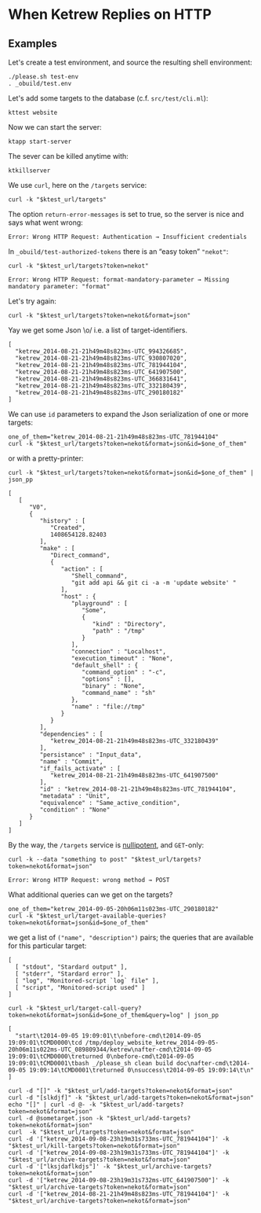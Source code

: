 When Ketrew Replies on HTTP
===========================


Examples
--------

Let's create a test environment, and source the resulting shell environment:

    ./please.sh test-env
    . _obuild/test.env

Let's add some targets to the database (c.f. `src/test/cli.ml`):

    kttest website

Now we can start the server:

    ktapp start-server

The sever can be killed anytime with:

    ktkillserver

We use `curl`, here on the `/targets` service:

    curl -k "$ktest_url/targets"

The option `return-error-messages` is set to true, so the server is nice and
says what went wrong:

```badresult
Error: Wrong HTTP Request: Authentication → Insufficient credentials
```

In `_obuild/test-authorized-tokens` there is an “easy token” `"nekot"`:

    curl -k "$ktest_url/targets?token=nekot"

```badresult
Error: Wrong HTTP Request: format-mandatory-parameter → Missing mandatory parameter: "format"
```

Let's try again:

    curl -k "$ktest_url/targets?token=nekot&format=json"

Yay we get some Json \o/ i.e. a list of target-identifiers.

```goodresult
[
  "ketrew_2014-08-21-21h49m48s823ms-UTC_994326685",
  "ketrew_2014-08-21-21h49m48s823ms-UTC_930807020",
  "ketrew_2014-08-21-21h49m48s823ms-UTC_781944104",
  "ketrew_2014-08-21-21h49m48s823ms-UTC_641907500",
  "ketrew_2014-08-21-21h49m48s823ms-UTC_366831641",
  "ketrew_2014-08-21-21h49m48s823ms-UTC_332180439",
  "ketrew_2014-08-21-21h49m48s823ms-UTC_290180182"
]
```

We can use `id` parameters to expand the Json serialization of one or more
targets:

    one_of_them="ketrew_2014-08-21-21h49m48s823ms-UTC_781944104"
    curl -k "$ktest_url/targets?token=nekot&format=json&id=$one_of_them"

or with a pretty-printer:

    curl -k "$ktest_url/targets?token=nekot&format=json&id=$one_of_them" | json_pp

```goodresult
[
   [
      "V0",
      {
         "history" : [
            "Created",
            1408654128.82403
         ],
         "make" : [
            "Direct_command",
            {
               "action" : [
                  "Shell_command",
                  "git add api && git ci -a -m 'update website' "
               ],
               "host" : {
                  "playground" : [
                     "Some",
                     {
                        "kind" : "Directory",
                        "path" : "/tmp"
                     }
                  ],
                  "connection" : "Localhost",
                  "execution_timeout" : "None",
                  "default_shell" : {
                     "command_option" : "-c",
                     "options" : [],
                     "binary" : "None",
                     "command_name" : "sh"
                  },
                  "name" : "file://tmp"
               }
            }
         ],
         "dependencies" : [
            "ketrew_2014-08-21-21h49m48s823ms-UTC_332180439"
         ],
         "persistance" : "Input_data",
         "name" : "Commit",
         "if_fails_activate" : [
            "ketrew_2014-08-21-21h49m48s823ms-UTC_641907500"
         ],
         "id" : "ketrew_2014-08-21-21h49m48s823ms-UTC_781944104",
         "metadata" : "Unit",
         "equivalence" : "Same_active_condition",
         "condition" : "None"
      }
   ]
]
```

By the way, the `/targets` service is
[nullipotent](http://en.wiktionary.org/wiki/nullipotent), and `GET`-only:

    curl -k --data "something to post" "$ktest_url/targets?token=nekot&format=json"

```badresult
Error: Wrong HTTP Request: wrong method → POST
```

What additional queries can we get on the targets?

    one_of_them="ketrew_2014-09-05-20h06m11s023ms-UTC_290180182"
    curl -k "$ktest_url/target-available-queries?token=nekot&format=json&id=$one_of_them"


we get a list of `("name", "description")` pairs; the queries that are
available for this particular target:

```goodresult
[
  [ "stdout", "Stardard output" ],
  [ "stderr", "Stardard error" ],
  [ "log", "Monitored-script `log` file" ],
  [ "script", "Monitored-script used" ]
]
```

    curl -k "$ktest_url/target-call-query?token=nekot&format=json&id=$one_of_them&query=log" | json_pp

```goodresult
[
  "start\t2014-09-05 19:09:01\t\nbefore-cmd\t2014-09-05 19:09:01\tCMD0000\tcd /tmp/deploy_website_ketrew_2014-09-05-20h06m11s022ms-UTC_089809344/ketrew\nafter-cmd\t2014-09-05 19:09:01\tCMD0000\treturned 0\nbefore-cmd\t2014-09-05 19:09:01\tCMD0001\tbash _/please_sh clean build doc\nafter-cmd\t2014-09-05 19:09:14\tCMD0001\treturned 0\nsuccess\t2014-09-05 19:09:14\t\n"
]
```




    curl -d "[]" -k "$ktest_url/add-targets?token=nekot&format=json"
    curl -d "[slkdjf]" -k "$ktest_url/add-targets?token=nekot&format=json"
    echo "[]" | curl -d @- -k "$ktest_url/add-targets?token=nekot&format=json"
    curl -d @sometarget.json -k "$ktest_url/add-targets?token=nekot&format=json"
    curl  -k "$ktest_url/targets?token=nekot&format=json"
    curl -d '["ketrew_2014-09-08-23h19m31s733ms-UTC_781944104"]' -k "$ktest_url/kill-targets?token=nekot&format=json"
    curl -d '["ketrew_2014-09-08-23h19m31s733ms-UTC_781944104"]' -k "$ktest_url/archive-targets?token=nekot&format=json"
    curl -d '["lksjdaflkdjs"]' -k "$ktest_url/archive-targets?token=nekot&format=json"
    curl -d '["ketrew_2014-09-08-23h19m31s732ms-UTC_641907500"]' -k "$ktest_url/archive-targets?token=nekot&format=json"
    curl -d '["ketrew_2014-08-21-21h49m48s823ms-UTC_781944104"]' -k "$ktest_url/archive-targets?token=nekot&format=json"

<!--
" Vim stuff:

let $ktest_url="https://localhost:8443"
nmap <leader>I 0mki:read !<esc><leader>x`k07x
nmap <leader>E Ilet $<esc>V<leader>xu

-->
